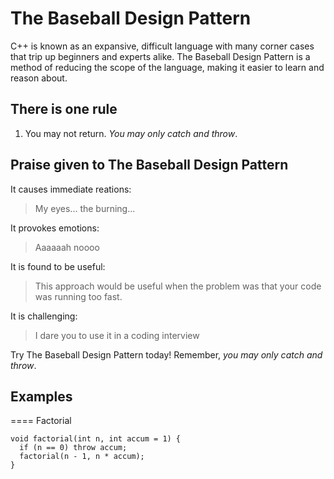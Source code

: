 The Baseball Design Pattern
===========================

C++ is known as an expansive, difficult language with many corner cases that trip up beginners and experts alike. The Baseball Design Pattern is a method of reducing the scope of the language, making it easier to learn and reason about.


There is one rule
-----------------

1. You may not return. _You may only catch and throw_.


Praise given to The Baseball Design Pattern
-------------------------------------------

It causes immediate reations:
> My eyes... the burning...

It provokes emotions:
> Aaaaaah noooo

It is found to be useful:
> This approach would be useful when the problem was that your code was running too fast.

It is challenging:
> I dare you to use it in a coding interview

Try The Baseball Design Pattern today! Remember, _you may only catch and throw_.


Examples
--------

==== Factorial

    void factorial(int n, int accum = 1) {
      if (n == 0) throw accum;
      factorial(n - 1, n * accum);
    }
